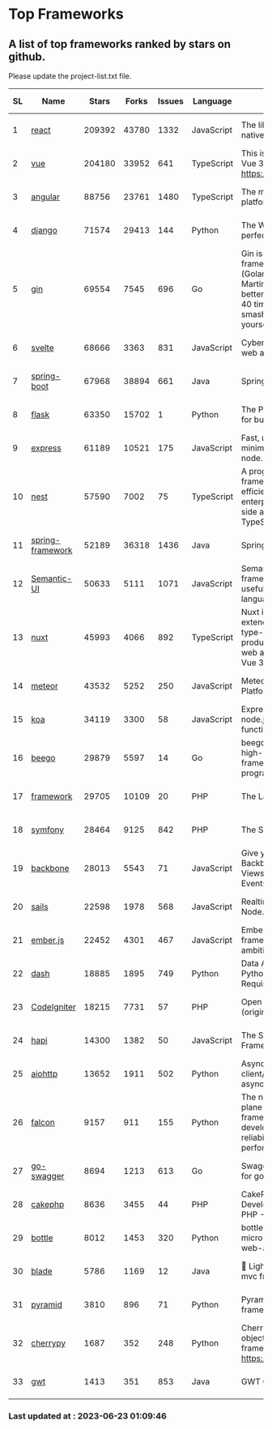 # Top Frameworks
## A list of top frameworks ranked by stars on github.  
Please update the project-list.txt file.

| SL| Name  | Stars| Forks| Issues | Language | Description | Last Commit |
| --| ------| -----| ---- | ------ | -------- | ----------- | ----------- |
| 1 | [react](https://github.com/facebook/react) | 209392 | 43780 | 1332 | JavaScript | The library for web and native user interfaces | 2023-06-22 20:12:30 |
| 2 | [vue](https://github.com/vuejs/vue) | 204180 | 33952 | 641 | TypeScript | This is the repo for Vue 2. For Vue 3, go to https://github.com/vuejs/core | 2023-04-27 09:43:19 |
| 3 | [angular](https://github.com/angular/angular) | 88756 | 23761 | 1480 | TypeScript | The modern web developer’s platform | 2023-06-23 00:06:59 |
| 4 | [django](https://github.com/django/django) | 71574 | 29413 | 144 | Python | The Web framework for perfectionists with deadlines. | 2023-06-21 05:48:09 |
| 5 | [gin](https://github.com/gin-gonic/gin) | 69554 | 7545 | 696 | Go | Gin is a HTTP web framework written in Go (Golang). It features a Martini-like API with much better performance -- up to 40 times faster. If you need smashing performance, get yourself some Gin. | 2023-06-05 01:52:39 |
| 6 | [svelte](https://github.com/sveltejs/svelte) | 68666 | 3363 | 831 | JavaScript | Cybernetically enhanced web apps | 2023-06-22 22:06:15 |
| 7 | [spring-boot](https://github.com/spring-projects/spring-boot) | 67968 | 38894 | 661 | Java | Spring Boot | 2023-06-22 21:51:02 |
| 8 | [flask](https://github.com/pallets/flask) | 63350 | 15702 | 1 | Python | The Python micro framework for building web applications. | 2023-06-09 16:41:25 |
| 9 | [express](https://github.com/expressjs/express) | 61189 | 10521 | 175 | JavaScript | Fast, unopinionated, minimalist web framework for node. | 2023-05-16 01:53:48 |
| 10 | [nest](https://github.com/nestjs/nest) | 57590 | 7002 | 75 | TypeScript | A progressive Node.js framework for building efficient, scalable, and enterprise-grade server-side applications with TypeScript/JavaScript 🚀 | 2023-06-22 10:46:27 |
| 11 | [spring-framework](https://github.com/spring-projects/spring-framework) | 52189 | 36318 | 1436 | Java | Spring Framework | 2023-06-22 14:08:48 |
| 12 | [Semantic-UI](https://github.com/Semantic-Org/Semantic-UI) | 50633 | 5111 | 1071 | JavaScript | Semantic is a UI component framework based around useful principles from natural language. | 2023-01-11 17:05:32 |
| 13 | [nuxt](https://github.com/nuxt/nuxt) | 45993 | 4066 | 892 | TypeScript | Nuxt is an intuitive and extendable way to create type-safe, performant and production-grade full-stack web apps and websites with Vue 3. | 2023-06-22 15:58:58 |
| 14 | [meteor](https://github.com/meteor/meteor) | 43532 | 5252 | 250 | JavaScript | Meteor, the JavaScript App Platform | 2023-06-01 19:53:32 |
| 15 | [koa](https://github.com/koajs/koa) | 34119 | 3300 | 58 | JavaScript | Expressive middleware for node.js using ES2017 async functions | 2023-05-17 07:50:49 |
| 16 | [beego](https://github.com/beego/beego) | 29879 | 5597 | 14 | Go | beego is an open-source, high-performance web framework for the Go programming language. | 2023-06-21 12:41:29 |
| 17 | [framework](https://github.com/laravel/framework) | 29705 | 10109 | 20 | PHP | The Laravel Framework. | 2023-06-22 11:23:55 |
| 18 | [symfony](https://github.com/symfony/symfony) | 28464 | 9125 | 842 | PHP | The Symfony PHP framework | 2023-06-21 16:20:56 |
| 19 | [backbone](https://github.com/jashkenas/backbone) | 28013 | 5543 | 71 | JavaScript | Give your JS App some Backbone with Models, Views, Collections, and Events | 2023-01-04 11:09:21 |
| 20 | [sails](https://github.com/balderdashy/sails) | 22598 | 1978 | 568 | JavaScript | Realtime MVC Framework for Node.js | 2023-06-16 20:18:02 |
| 21 | [ember.js](https://github.com/emberjs/ember.js) | 22452 | 4301 | 467 | JavaScript | Ember.js - A JavaScript framework for creating ambitious web applications | 2023-06-13 14:05:00 |
| 22 | [dash](https://github.com/plotly/dash) | 18885 | 1895 | 749 | Python | Data Apps & Dashboards for Python. No JavaScript Required. | 2023-06-22 14:17:08 |
| 23 | [CodeIgniter](https://github.com/bcit-ci/CodeIgniter) | 18215 | 7731 | 57 | PHP | Open Source PHP Framework (originally from EllisLab) | 2023-04-07 17:57:13 |
| 24 | [hapi](https://github.com/hapijs/hapi) | 14300 | 1382 | 50 | JavaScript | The Simple, Secure Framework Developers Trust | 2023-04-24 22:09:20 |
| 25 | [aiohttp](https://github.com/aio-libs/aiohttp) | 13652 | 1911 | 502 | Python | Asynchronous HTTP client/server framework for asyncio and Python | 2023-06-09 18:30:52 |
| 26 | [falcon](https://github.com/falconry/falcon) | 9157 | 911 | 155 | Python | The no-magic web data plane API and microservices framework for Python developers, with a focus on reliability, correctness, and performance at scale. | 2023-06-04 18:45:06 |
| 27 | [go-swagger](https://github.com/go-swagger/go-swagger) | 8694 | 1213 | 613 | Go | Swagger 2.0 implementation for go | 2023-06-10 18:01:14 |
| 28 | [cakephp](https://github.com/cakephp/cakephp) | 8636 | 3455 | 44 | PHP | CakePHP: The Rapid Development Framework for PHP - Official Repository | 2023-06-20 20:12:59 |
| 29 | [bottle](https://github.com/bottlepy/bottle) | 8012 | 1453 | 320 | Python | bottle.py is a fast and simple micro-framework for python web-applications. | 2022-09-05 15:24:52 |
| 30 | [blade](https://github.com/lets-blade/blade) | 5786 | 1169 | 12 | Java | :rocket: Lightning fast and elegant mvc framework for Java8 | 2023-06-16 05:18:49 |
| 31 | [pyramid](https://github.com/Pylons/pyramid) | 3810 | 896 | 71 | Python | Pyramid - A Python web framework | 2023-05-11 06:49:29 |
| 32 | [cherrypy](https://github.com/cherrypy/cherrypy) | 1687 | 352 | 248 | Python | CherryPy is a pythonic, object-oriented HTTP framework.      https://cherrypy.dev | 2023-05-04 23:04:12 |
| 33 | [gwt](https://github.com/gwtproject/gwt) | 1413 | 351 | 853 | Java | GWT Open Source Project | 2023-06-19 19:30:38 |

### Last updated at : 2023-06-23 01:09:46
